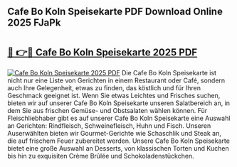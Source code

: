 ## Cafe Bo Koln Speisekarte PDF Download Online 2025 FJaPk

# <h2><a href="http://gc8dyev.nevu.top/?p=Cafe+Bo+Koln+Speisekarte">🔗 👉🔴 Cafe Bo Koln Speisekarte 2025 PDF</a></h2>

[![Cafe Bo Koln Speisekarte 2025 PDF](https://i.imgur.com/dBaPXMq.png)](http://gc8dyev.nevu.top/?p=Cafe+Bo+Koln+Speisekarte)
Die Cafe Bo Koln Speisekarte ist nicht nur eine Liste von Gerichten in einem Restaurant oder Café, sondern auch Ihre Gelegenheit, etwas zu finden, das köstlich und für Ihren Geschmack geeignet ist. Wenn Sie etwas Leichtes und Frisches suchen, bieten wir auf unserer Cafe Bo Koln Speisekarte unseren Salatbereich an, in dem Sie aus frischen Gemüse- und Obstsalaten wählen können. Für Fleischliebhaber gibt es auf unserer Cafe Bo Koln Speisekarte eine Auswahl an Gerichten: Rindfleisch, Schweinefleisch, Huhn und Fisch. Unseren Auserwählten bieten wir Gourmet-Gerichte wie Schaschlik und Steak an, die auf frischem Feuer zubereitet werden. Unsere Cafe Bo Koln Speisekarte bietet eine große Auswahl an Desserts, von klassischen Torten und Kuchen bis hin zu exquisiten Crème Brûlée und Schokoladenstückchen.
